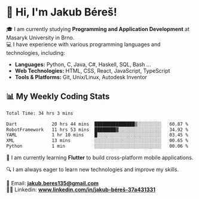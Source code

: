 # 👋 Hi, I'm Jakub Béreš!

🎓 I am currently studying **Programming and Application Development** at Masaryk University in Brno.  
💻 I have experience with various programming languages and technologies, including:  
   - **Languages:** Python, C, Java, C#, Haskell, SQL, Bash ...  
   - **Web Technologies:** HTML, CSS, React, JavaScript, TypeScript  
   - **Tools & Platforms:** Git, Unix/Linux, Autodesk Inventor

## 📊 My Weekly Coding Stats
<!--START_SECTION:waka-->

```txt
Total Time: 34 hrs 3 mins

Dart             20 hrs 44 mins  ███████████████▒░░░░░░░░░   60.87 %
RobotFramework   11 hrs 53 mins  ████████▓░░░░░░░░░░░░░░░░   34.92 %
YAML             1 hr 10 mins    █░░░░░░░░░░░░░░░░░░░░░░░░   03.45 %
XML              13 mins         ░░░░░░░░░░░░░░░░░░░░░░░░░   00.65 %
Python           1 min           ░░░░░░░░░░░░░░░░░░░░░░░░░   00.06 %
```

<!--END_SECTION:waka-->

🚀 I am currently learning **Flutter** to build cross-platform mobile applications.  

🔍 I am always eager to learn new technologies and improve my skills.  

📩 Email:        **jakub.beres135@gmail.com**  
🧑‍💻 Linkedin:     **www.linkedin.com/in/jakub-béreš-37a431331**


